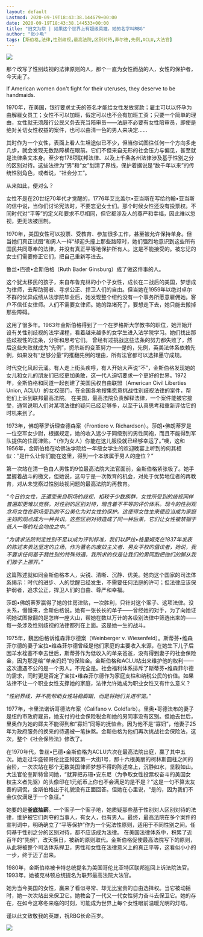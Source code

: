 ```yaml
---
layout: default
Lastmod: 2020-09-19T18:43:38.144679+00:00
date: 2020-09-19T18:43:38.144533+00:00
title: "旧文为祭 | 如果这个世界上有超级英雄，她的名字叫RBG"
author: "张小龟"
tags: [斯伯格,法律,性别歧视,最高法院,区别对待,菲尔德,先例,ACLU,大法官]
---
```


![](https://images.weserv.nl/?url=https%3A//mmbiz.qpic.cn/mmbiz_jpg/WAVYDZepr3zELYxVBWgt56lROfpCsIP6GHB3uYzQ3M8WGiczbJribzQYGtgVWfzPibfu2duQ0SIKOxicvetSkG4mNw/640%3Fwx_fmt%3Djpeg)

那个改写了性别歧视的法律原则的人，那个一直为女性而战的人，女性的保护者，今天走了。

If American women don't fight for their uteruses, they deserve to be handmaids.

1970年，在美国，银行要求丈夫的签名才能给女性发放贷款；雇主可以以怀孕为由解雇女员工；女性不可以加班，假定可以也不会有加班工资；只要一个简单的理由，女性就无须履行公民义务去充当陪审员——法庭不必要有女性陪审员，即使是绝对关切女性权益的案件，也可以由清一色的男人来决定……  

其时作为一个女性，表面上看人生坦途似已不少，但当你试图往任何一个方向多走几步，就会发现无数路障横在眼前。它们不但来自无形的社会压力与偏见，甚至就是法律条文本身。至少有178项联邦法律、以及上千条各州法律涉及基于性别之分的区别对待。这些法律为“男”和“女”划清了界线，保护着据说是“数千年以来”的传统性别角色，或者说，“社会分工”。 

从来如此，便对么？ 

女性不是在20世纪70年代才觉醒的，1776年艾比盖尔•亚当斯在写给约翰•亚当斯的信中说，当你们讨论宪法时，不要忘记女士们。那个时候女性还没有投票权。不同时代对“平等”的定义和要求不尽相同，但它都涉及人的尊严和幸福，因此难以忽视，更无法被压制。 

1970年，美国女性可以投票、受教育、参加很多工作，甚至被允许保持单身。但当她们真正试图“和男人一样“却迎头撞上那些路障时，她们强烈地意识到这些所有国民共同尊奉的法律，并没有真正平等地保护所有人。这是不能接受的。被忘记的女士们需要修正它们，把自己重新写进去。 

鲁丝•巴德•金斯伯格（Ruth Bader Ginsburg）成了做这件事的人。 

这个犹太移民的孩子，来自布鲁克林的小个子女性，成长在二战后的美国，梦想成为律师，去帮助弱者、寻求公正、捍卫人们的自由。但当她在1959年以绝对卓尔不群的优异成绩从法学院毕业后，她发现整个纽约没有一个事务所愿意雇佣她。客户不信任女律师。人们不需要女律师。她的路堵死了，要想走下去，她只能去搬掉那些障碍。 

这用了很多年。1963年金斯伯格得到了一个在罗格斯大学教书的职位，她开始开设有关性别歧视的法学课程，看着越来越多的女学生进入法学院学习。她们找出那些歧视性的法条，分析和思考它们。 曾经有过挑战这些法条的努力都失败了，然后这些失败就成为“先例”，扼杀新的变革努力——是的，先例，英美法体系依赖先例，如果没有“足够分量”的推翻先例的理由，所有法官都可以选择墨守成规。

时代变化风起云涌。有人走上街头疾呼，有人开始大声说“不”，金斯伯格发现她的女儿和女儿的朋友们已经更加勇敢，这一代人迫切要求一个更好的世界。1972年，金斯伯格和同道一起创建了美国民权自由联盟（American Civil Liberties Union, ACLU）的女权部门，在全国各地搜集愿意挑战性别歧视法律的案件，帮他们上诉到联邦最高法院。 在美国，最高法院负责解释法律，一个案件能被它接受，通常说明人们对某项法律的疑问已经足够多，以至于认真思考和重新评估它的时机来到了。

1973年，佛朗蒂罗诉理查德森案（Frontiero v. Richardson）。莎朗•佛朗蒂罗是一位空军女少尉，根据规定，她的收入远少于同级别的男性同袍，而且不能得到军队提供的住房津贴。“（作为女人）你能在这儿服役就已经够幸运了。”噢，这和1956年，金斯伯格在哈佛法学院给一年级女学生的欢迎晚宴上听到的何其相似：“是什么让你们能在这里，得到一个本该属于男人的座位？”

第一次站在清一色白人男性的9位最高法院大法官面前，金斯伯格紧张极了。她手里握着战斗的檄文，但她说，这毋宁是一次教育的机会，对处于优势地位者的再教育，对从未觉察过性别歧视问题的最高法院的再教育。 

_“今日的女性，正遭受来自职场的歧视，相较于少数族群，女性所受到的歧视同样普遍却更难以觉察。对性别的区别对待，暗含着不平等的评价体系。现今的性别观念将女性在职场受到的不公美化为对女性的保护。这使得女性生来便应当成为家庭主妇的观点成为一种共识。这些区别对待造成了同一种后果，它们让女性被禁锢于低人一等的社会地位之中。”_

_“为请求法院判定性别不足以成为评判标准，我们以萨拉•格里姆克在1837年发表的陈述来表达坚定的立场，作为著名的废奴主义者、男女平权的倡议者，她说，我不要求任何基于我性别的特殊待遇，我所求的仅是让我们的男同胞把他们的脚从我们脖子上挪开。”_

这篇陈述就如同金斯伯格本人，尖锐、清晰、沉静、优美。她向这个国家的司法体系揭示：时代的进步、人的觉醒已经发生，不需要任何法庭的许可；但法律应该保护弱者，追求公正，捍卫人们的自由、尊严和幸福。 

莎朗•佛朗蒂罗赢得了她的住房津贴，一次胜利，只针对这个案子、这项法律。没关系，慢慢来，金斯伯格说。她有一张长长的单子——曾经她的对手，为了向她证明她试图掀翻的是怎样一座大山，帮她在数以万计的各级别法律中筛选出来的——每一条涉及性别歧视的法律都列在上面。这是她一生的战斗。

1975年，魏因伯格诉维森菲尔德案（Weinberger v. Wiesenfeld）。斯蒂芬•维森菲尔德的妻子宝拉•维森菲尔德曾经是他们家庭的主要收入来源，在她生下儿子后因羊水栓塞不幸去世后，斯蒂芬作为低收入的单亲爸爸，没有得到妻子的社会保险金，因为那是给“单亲妈妈”的保险金。金斯伯格和ACLU站出来维护他的权利——这次遭遇不公的是一个男人。不完全是。社会福利体系排斥了斯蒂芬•维森菲尔德的需求，同时更是否定了宝拉•维森菲尔德作为家庭支柱和纳税公民的价值。如果法律不让一个职业女性支撑她的家庭，法律允许她成为职业女性又有什么意义？

_“性别界线，并不能帮助女性站稳脚跟，而是将她们关进牢笼。”_

1977年，卡里法诺诉哥德法布案（Califano v. Goldfarb）。里奥•哥德法布的妻子是纽约市政府雇员，她支付的社会保险税金和她的男同事没有区别。但她去世后，里奥作为她的鳏夫不能得到和“寡妇”同等的抚恤金。因为他不是“寡妇”，他妻子25年为政府服务的换来的待遇被一笔抹煞。金斯伯格为他们再次挑战社会保险法，这次，整个《社会保险法》修改了。

在1970年代，鲁丝•巴德•金斯伯格为ACLU六次在最高法院出庭，赢了其中五次。她走过华盛顿哥伦比亚特区第一大街1号，那十六根美丽的柯林斯圆柱之间的台阶，一次次站在那个无数美国律师梦想不得的陈述席上，沉静如水，坚毅如山。大法官伦奎斯特曾问她，“就算把苏珊•安东尼（为争取女性投票权奋斗的美国女权主义者先驱）的头像印在1元纸币上你也不会满足的是不是？”这是一句不算太友善的调侃，金斯伯格出于礼貌没有正面回答。但她在心里说，“是的，因为我们不会仅仅满足于一个象征。”

她要的是**釜底抽薪**。一个案子一个案子地，她质疑那些基于性别对人区别对待的法律，维护被它们剥夺的当事人，有女人，也有男人。最终，最高法院在多个案件的宣判词中，明确确立了“平等保护”作为一个宪法性原则，适用于不同性别之间。任何基于性别之分的区别对待，都不应该成为法律。 在美国法律体系中，积累了近百年的“先例”，改天换日，被新的原则取代。金斯伯格促使最高法院写下的原则，从此将被整个司法体系捍卫，男性和女性在法律意义上的真正平等，这看似小小的一步，终于迈了出来。

1980年，金斯伯格被卡特总统提名为美国哥伦比亚特区联邦巡回上诉法院法官。1993年，她被克林顿总统提名为联邦最高法院大法官。 

她为当今美国的女性，赢来了看似寻常、却无比宝贵的自由选择权。当它被动摇时，她一次次站出来保卫它。她教会了一代又一代女性努力奋斗去保卫它。她的存在，在如今这寒冬来临的时刻，可能成为世界上每个女性眼前温暖光明的灯塔。

谨以此文致敬我的英雄，祝RBG长命百岁。

![](https://images.weserv.nl/?url=https%3A//mmbiz.qpic.cn/mmbiz_png/WAVYDZepr3yhNoIycOweVovUTeUOgms8I1ibickCeibqckV8b94JfCkWPKJJwWmEtnsK7eukrUXPZCPRvWIibCribEw/640%3Fwx_fmt%3Dpng)


